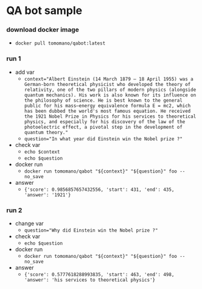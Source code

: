 # QA bot sample

### download docker image
 - `docker pull tomomano/qabot:latest`

### run 1
 - add var
   - `context="Albert Einstein (14 March 1879 – 18 April 1955) was a German-born theoretical physicist who developed the theory of relativity, one of the two pillars of modern physics (alongside quantum mechanics). His work is also known for its influence on the philosophy of science. He is best known to the general public for his mass–energy equivalence formula E = mc2, which has been dubbed the world's most famous equation. He received the 1921 Nobel Prize in Physics for his services to theoretical physics, and especially for his discovery of the law of the photoelectric effect, a pivotal step in the development of quantum theory."`
   - `question="In what year did Einstein win the Nobel prize ?"`
 - check var
   - `echo $context`
   - `echo $question`
 - docker run
   - `docker run tomomano/qabot "${context}" "${question}" foo --no_save`
 - answer
   - `{'score': 0.9856857657432556, 'start': 431, 'end': 435, 'answer': '1921'}`

### run 2
 - change var
   - `question="Why did Einstein win the Nobel prize ?"`
 - check var
   - `echo $question`
 - docker run
   - `docker run tomomano/qabot "${context}" "${question}" foo --no_save`
 - answer
   - `{'score': 0.5777618288993835, 'start': 463, 'end': 498, 'answer': 'his services to theoretical physics'}`

